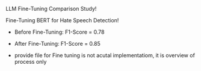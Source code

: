 LLM Fine-Tuning Comparison Study!

Fine-Tuning BERT for Hate Speech Detection!
- Before Fine-Tuning: F1-Score = 0.78
- After Fine-Tuning: F1-Score = 0.85


- provide file for Fine tuning is not acutal implementatiom, it is overview of process only



